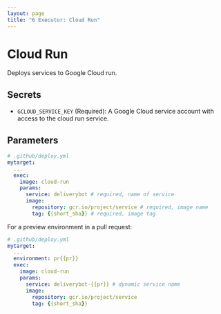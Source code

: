 ```yaml
---
layout: page
title: "6 Executor: Cloud Run"
---
```


# Cloud Run

Deploys services to Google Cloud run.

## Secrets

- `GCLOUD_SERVICE_KEY` (Required): A Google Cloud service account with access to
  the cloud run service.

## Parameters

```yaml
# .github/deploy.yml
mytarget:
  ...
  exec:
    image: cloud-run
    params:
      service: deliverybot # required, name of service
      image:
        repository: gcr.io/project/service # required, image name
        tag: {{short_sha}} # required, image tag
```

For a preview environment in a pull request:

```yaml
# .github/deploy.yml
mytarget:
  ...
  environment: pr{{pr}}
  exec:
    image: cloud-run
    params:
      service: deliverybot-{{pr}} # dynamic service name
      image:
        repository: gcr.io/project/service
        tag: {{short_sha}}
```
